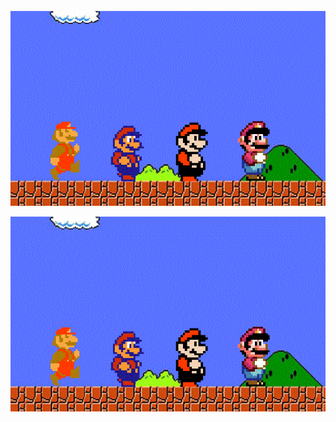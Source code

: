 ![image](https://github.com/fanwenl/fanwenl/blob/master/1.gif)


<img style="display: block; margin: 0 auto;" align="middle" src="https://github.com/fanwenl/fanwenl/blob/master/1.gif" alt=""/>

